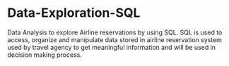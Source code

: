 # Data-Exploration-SQL
Data Analysis to explore  Airline reservations by using SQL.
SQL is used to access, organize and manipulate data  stored in airline reservation system used by travel agency to get  meaningful information and will be used in decision making process.
